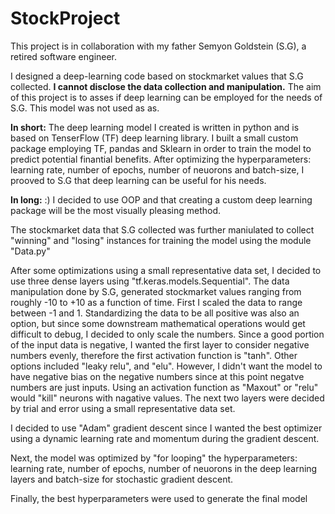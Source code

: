 # StockProject

This project is in collaboration with my father Semyon Goldstein (S.G), a retired software engineer.

I designed a deep-learning code based on stockmarket values that S.G collected.
**I cannot disclose the data collection and manipulation.**
The aim of this project is to asses if deep learning can be employed for the needs of S.G.
This model was not used as as.

**In short:**
The deep learning model I created is written in python and is based on TenserFlow (TF) deep learning library.
I built a small custom package employing TF, pandas and Sklearn in order to train the model to predict potential finantial benefits.
After optimizing the hyperparameters: learning rate, number of epochs, number of neuorons and batch-size, I prooved to S.G that deep learning can be useful for his needs.

**In long:** :)
I decided to use OOP and that creating a custom deep learning package will be the most visually pleasing method.

The stockmarket data that S.G collected was further maniulated to collect "winning" and "losing" instances for training the model using the module "Data.py"

After some optimizations using a small representative data set, I decided to use three dense layers using "tf.keras.models.Sequential".
The data manipulation done by S.G, generated stockmarket values ranging from roughly -10 to +10 as a function of time.
First I scaled the data to range between -1 and 1.
Standardizing the data to be all positive was also an option, but since some downstream mathematical operations would get difficult to debug, I decided to only scale the numbers.
Since a good portion of the input data is negative, I wanted the first layer to consider negative numbers evenly, therefore the first activation function is "tanh".
Other options included "leaky relu", and "elu". However, I didn't want the model to have negative bias on the negative numbers since at this point negatve numbers are just inputs.
Using an activation function as "Maxout" or "relu" would "kill" neurons with nagative values.
The next two layers were decided by trial and error using a small representative data set.

I decided to use "Adam" gradient descent since I wanted the best optimizer using a dynamic learning rate and momentum during the gradient descent.

Next, the model was optimized by "for looping" the hyperparameters: learning rate, number of epochs, number of neuorons in the deep learning layers and batch-size for stochastic gradient descent.

Finally, the best hyperparameters were used to generate the final model
